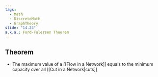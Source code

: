 ```yaml
---
tags:
  - Math
  - DiscreteMath
  - GraphTheory
slide: "14.23"
a.k.a.: Ford-Fulerson Theorem
---
```

## Theorem
- The maximum value of a [[Flow in a Network]] equals to the minimum capacity over all [[Cut in a Network|cuts]] 
